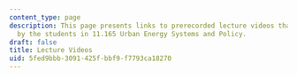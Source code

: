 ```yaml
---
content_type: page
description: This page presents links to prerecorded lecture videos that were viewed
  by the students in 11.165 Urban Energy Systems and Policy.
draft: false
title: Lecture Videos
uid: 5fed9bbb-3091-425f-bbf9-f7793ca18270
---
```

